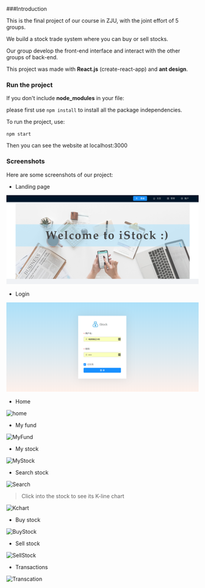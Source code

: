 ###Introduction

This is the final project of our course in ZJU, with the joint effort of 5 groups.

We build a stock trade system where you can buy or sell stocks. 

Our group develop the front-end interface and interact with the other groups of back-end.

This project was made with **React.js** (create-react-app) and **ant design**.





### Run the project

If you don't include **node_modules** in your file:

please first use `npm install` to install all the package independencies.



To run the project, use:

`npm start`

Then you can see the website at localhost:3000





### Screenshots

Here are some screenshots of our project:

* Landing page

![landing](screenshots\landing.png)



* Login

![login](screenshots\login.png)



* Home

![home](C:\Users\linlin\Desktop\stock-system-final\screenshots\home.png)



* My fund

![MyFund](C:\Users\linlin\Desktop\stock-system-final\screenshots\MyFund.png)



* My stock

![MyStock](C:\Users\linlin\Desktop\stock-system-final\screenshots\MyStock.png)



* Search stock

![Search](C:\Users\linlin\Desktop\stock-system-final\screenshots\Search.png)



> Click into the stock to see its K-line chart

![Kchart](C:\Users\linlin\Desktop\stock-system-final\screenshots\Kchart.png)



* Buy stock

![BuyStock](C:\Users\linlin\Desktop\stock-system-final\screenshots\BuyStock.png)



* Sell stock

![SellStock](C:\Users\linlin\Desktop\stock-system-final\screenshots\SellStock.png)



* Transactions

![Transcation](C:\Users\linlin\Desktop\stock-system-final\screenshots\Transcation.png)

